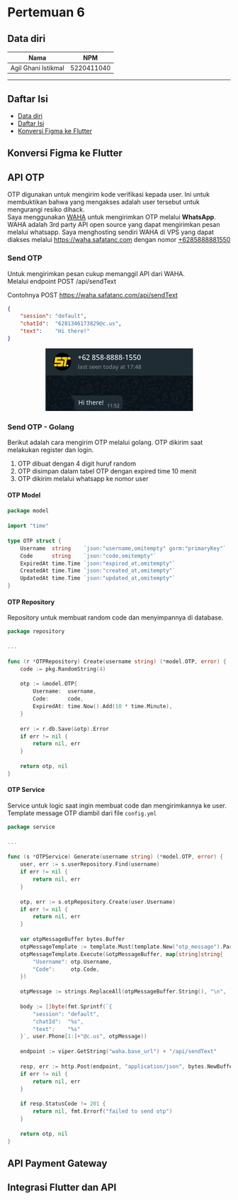 # Pertemuan 6 <!-- omit in toc -->
## Data diri

| Nama                | NPM        |
| ------------------- | ---------- |
| Agil Ghani Istikmal | 5220411040 |

---

## Daftar Isi

- [Data diri](#data-diri)
- [Daftar Isi](#daftar-isi)
- [Konversi Figma ke Flutter](#konversi-figma-ke-flutter)


## Konversi Figma ke Flutter

## API OTP

OTP digunakan untuk mengirim kode verifikasi kepada user. Ini untuk membuktikan bahwa yang mengakses adalah user tersebut untuk mengurangi resiko dihack. <br>
Saya menggunakan [WAHA](https://waha.devlike.pro/) untuk mengirimkan OTP melalui **WhatsApp**. WAHA adalah 3rd party API open source yang dapat mengirimkan pesan melalui whatsapp. Saya menghosting sendiri WAHA di VPS yang dapat diakses melalui https://waha.safatanc.com dengan nomor [+6285888881550](https://wa.me/6285888881550) <br>

### Send OTP

Untuk mengirimkan pesan cukup memanggil API dari WAHA. <br>
Melalui endpoint POST /api/sendText <br>

Contohnya POST https://waha.safatanc.com/api/sendText

```json
{
	"session": "default",
	"chatId":  "6281346173829@c.us",
	"text":    "Hi there!"
}
```

<p align="center">
	<img src="./assets/waha1.png" />
</p>

### Send OTP - Golang

Berikut adalah cara mengirim OTP melalui golang. OTP dikirim saat melakukan register dan login. <br>

1. OTP dibuat dengan 4 digit huruf random
2. OTP disimpan dalam tabel OTP dengan expired time 10 menit
3. OTP dikirim melalui whatsapp ke nomor user

#### OTP Model

```go
package model

import "time"

type OTP struct {
	Username  string    `json:"username,omitempty" gorm:"primaryKey"`
	Code      string    `json:"code,omitempty"`
	ExpiredAt time.Time `json:"expired_at,omitempty"`
	CreatedAt time.Time `json:"created_at,omitempty"`
	UpdatedAt time.Time `json:"updated_at,omitempty"`
}

```

#### OTP Repository

Repository untuk membuat random code dan menyimpannya di database.

```go
package repository

...

func (r *OTPRepository) Create(username string) (*model.OTP, error) {
	code := pkg.RandomString(4)

	otp := &model.OTP{
		Username:  username,
		Code:      code,
		ExpiredAt: time.Now().Add(10 * time.Minute),
	}

	err := r.db.Save(&otp).Error
	if err != nil {
		return nil, err
	}

	return otp, nil
}

```

#### OTP Service

Service untuk logic saat ingin membuat code dan mengirimkannya ke user. <br>
Template message OTP diambil dari file `config.yml`

```go
package service 

...

func (s *OTPService) Generate(username string) (*model.OTP, error) {
	user, err := s.userRepository.Find(username)
	if err != nil {
		return nil, err
	}

	otp, err := s.otpRepository.Create(user.Username)
	if err != nil {
		return nil, err
	}

	var otpMessageBuffer bytes.Buffer
	otpMessageTemplate := template.Must(template.New("otp_message").Parse(viper.GetString("otp.message")))
	otpMessageTemplate.Execute(&otpMessageBuffer, map[string]string{
		"Username": otp.Username,
		"Code":     otp.Code,
	})

	otpMessage := strings.ReplaceAll(otpMessageBuffer.String(), "\n", `\n`)

	body := []byte(fmt.Sprintf(`{
		"session": "default",
		"chatId":  "%s",
		"text":    "%s"
	}`, user.Phone[1:]+"@c.us", otpMessage))

	endpoint := viper.GetString("waha.base_url") + "/api/sendText"

	resp, err := http.Post(endpoint, "application/json", bytes.NewBuffer(body))
	if err != nil {
		return nil, err
	}

	if resp.StatusCode != 201 {
		return nil, fmt.Errorf("failed to send otp")
	}

	return otp, nil
}
```

## API Payment Gateway

## Integrasi Flutter dan API

